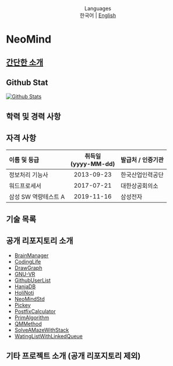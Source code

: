 <div align=center>

Languages
<br>
한국어 | [English](NEOMIND.en.md)

</div>

# NeoMind

## [간단한 소개](README.md)

## Github Stat

[![Github Stats](https://github-readme-stats.vercel.app/api?username=NeoMindStd)](https://github.com/anuraghazra/github-readme-stats)

## 학력 및 경력 사항

## 자격 사항

| 이름 및 등급 | 취득일 <br> (yyyy-MM-dd) | 발급처 / 인증기관 |
|:------------|:------------------------:|:----------------|
| 정보처리 기능사 | 2013-09-23 | 한국산업인력공단 |
| 워드프로세서 | 2017-07-21 | 대한상공회의소 |
| 삼성 SW 역량테스트 A | 2019-11-16 | 삼성전자 |

## 기술 목록

## 공개 리포지토리 소개
- [BrainManager](https://github.com/NeoMindStd/BrainManager)
- [CodingLife](https://github.com/NeoMindStd/CodingLife)
- [DrawGraph](https://github.com/NeoMindStd/DrawGraph)
- [GNU-VR](https://github.com/NeoMindStd/GNU-VR)
- [GithubUserList](https://github.com/NeoMindStd/GithubUserList)
- [HanjaDB](https://github.com/NeoMindStd/HanjaDB)
- [HoliNoti](https://github.com/NeoMindStd/HoliNoti)
- [NeoMindStd](https://github.com/NeoMindStd/NeoMindStd)
- [Pickey](https://github.com/NeoMindStd/Pickey)
- [PostfixCalculator](https://github.com/NeoMindStd/PostfixCalculator)
- [PrimAlgorithm](https://github.com/NeoMindStd/PrimAlgorithm)
- [QMMethod](https://github.com/NeoMindStd/QMMethod)
- [SolveAMazeWithStack](https://github.com/NeoMindStd/SolveAMazeWithStack)
- [WatingListWithLinkedQueue](https://github.com/NeoMindStd/WatingListWithLinkedQueue)

## 기타 프로젝트 소개 (공개 리포지토리 제외)